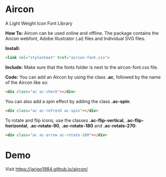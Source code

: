 # Aircon
A Light Weight Icon Font Library


**How To:**
Aircon can be used online and offline. The package contains the Aircon webfont, Adobe Illustrator (.ai) files and Individual SVG files.


**Install:**
```html
<link rel="stylesheet" href="aircon-font.css">
```

**Include:**
Make sure that the fonts folder is next to the aircon-font.css file.


**Code:**
You can add an Aircon by using the class **.ac**, followed by the name of the Aircon like so:

```html
<div class="ac ac-check"></div>
```

You can also add a spin effect by adding the class **.ac-spin**:

```html
<div class="ac ac-refresh ac-spin"></div>
```

To rotate and flip icons, use the classes **.ac-flip-vertical**, **.ac-flip-horizontal**, **.ac-rotate-90**, **.ac-rotate-180** and **.ac-rotate-270**:

```html
<div class="ac ac-arrow ac-rotate-180"></div>
```

# Demo

Visit https://jarigo1984.github.io/aircon/
